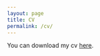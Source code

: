 ```yaml
---
layout: page
title: CV
permalink: /cv/
---
```


You can download my cv <a href="/pdfs/cv_saksham_2024.pdf" target="_blank">here</a>.
